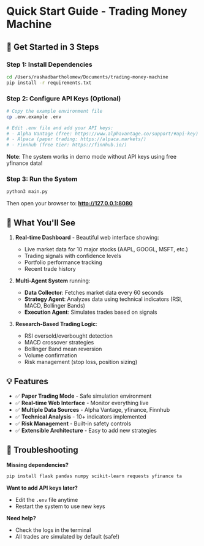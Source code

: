 # Quick Start Guide - Trading Money Machine

## 🚀 Get Started in 3 Steps

### Step 1: Install Dependencies
```bash
cd /Users/rashadbartholomew/Documents/trading-money-machine
pip install -r requirements.txt
```

### Step 2: Configure API Keys (Optional)
```bash
# Copy the example environment file
cp .env.example .env

# Edit .env file and add your API keys:
# - Alpha Vantage (free: https://www.alphavantage.co/support/#api-key)
# - Alpaca (paper trading: https://alpaca.markets/)
# - Finnhub (free tier: https://finnhub.io/)
```

**Note**: The system works in demo mode without API keys using free yfinance data!

### Step 3: Run the System
```bash
python3 main.py
```

Then open your browser to: **http://127.0.0.1:8080**

## 🎯 What You'll See

1. **Real-time Dashboard** - Beautiful web interface showing:
   - Live market data for 10 major stocks (AAPL, GOOGL, MSFT, etc.)
   - Trading signals with confidence levels
   - Portfolio performance tracking
   - Recent trade history

2. **Multi-Agent System** running:
   - **Data Collector**: Fetches market data every 60 seconds
   - **Strategy Agent**: Analyzes data using technical indicators (RSI, MACD, Bollinger Bands)
   - **Execution Agent**: Simulates trades based on signals

3. **Research-Based Trading Logic**:
   - RSI oversold/overbought detection
   - MACD crossover strategies
   - Bollinger Band mean reversion
   - Volume confirmation
   - Risk management (stop loss, position sizing)

## 💡 Features

- ✅ **Paper Trading Mode** - Safe simulation environment
- ✅ **Real-time Web Interface** - Monitor everything live
- ✅ **Multiple Data Sources** - Alpha Vantage, yfinance, Finnhub
- ✅ **Technical Analysis** - 10+ indicators implemented
- ✅ **Risk Management** - Built-in safety controls
- ✅ **Extensible Architecture** - Easy to add new strategies

## 🔧 Troubleshooting

**Missing dependencies?**
```bash
pip install flask pandas numpy scikit-learn requests yfinance ta
```

**Want to add API keys later?**
- Edit the `.env` file anytime
- Restart the system to use new keys

**Need help?**
- Check the logs in the terminal
- All trades are simulated by default (safe!)
